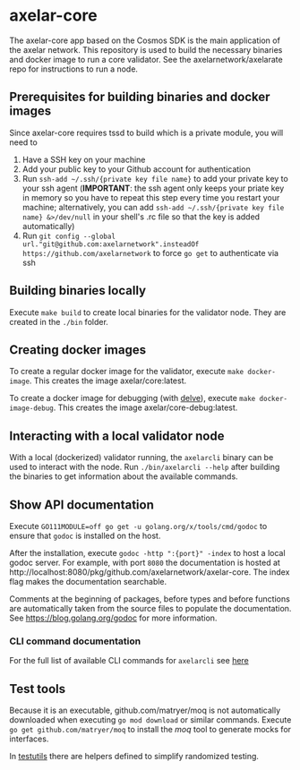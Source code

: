 # axelar-core

The axelar-core app based on the Cosmos SDK is the main application of the axelar network.
This repository is used to build the necessary binaries and docker image to run a core validator.
See the axelarnetwork/axelarate repo for instructions to run a node.

## Prerequisites for building binaries and docker images
Since axelar-core requires tssd to build which is a private module, you will need to

1. Have a SSH key on your machine
2. Add your public key to your Github account for authentication
3. Run `ssh-add ~/.ssh/{private key file name}` to add your private key to your ssh agent (**IMPORTANT**: the ssh agent only keeps your priate key in memory so you have to repeat this step every time you restart your machine; alternatively, you can add `ssh-add ~/.ssh/{private key file name} &>/dev/null` in your shell's .rc file so that the key is added automatically)
4. Run `git config --global url."git@github.com:axelarnetwork".insteadOf https://github.com/axelarnetwork` to force `go get` to authenticate via ssh

## Building binaries locally

Execute `make build` to create local binaries for the validator node.
They are created in the `./bin` folder.

## Creating docker images
To create a regular docker image for the validator, execute `make docker-image`.
This creates the image axelar/core:latest.

To create a docker image for debugging (with [delve](https://github.com/go-delve/delve)), execute `make docker-image-debug`.
This creates the image axelar/core-debug:latest.

## Interacting with a local validator node
With a local (dockerized) validator running, the `axelarcli` binary can be used to interact with the node.
Run `./bin/axelarcli --help` after building the binaries to get information about the available commands.

## Show API documentation

Execute `GO111MODULE=off go get -u golang.org/x/tools/cmd/godoc` to ensure that `godoc` is installed on the host.

After the installation, execute `godoc -http ":{port}" -index` to host a local godoc server. For example, with
port `8080` the documentation is hosted at
http://localhost:8080/pkg/github.com/axelarnetwork/axelar-core. The index flag makes the documentation searchable.

Comments at the beginning of packages, before types and before functions are automatically taken from the source files
to populate the documentation. See https://blog.golang.org/godoc for more information.

### CLI command documentation

For the full list of available CLI commands for `axelarcli` see [here](cmd/axelarcli/docs/toc.md)

## Test tools

Because it is an executable, github.com/matryer/moq is not automatically downloaded when executing ``go mod download``
or similar commands. Execute ``go get github.com/matryer/moq`` to install the _moq_ tool to generate mocks for
interfaces.

In [testutils](https://github.com/axelarnetwork/axelar-core/tree/master/testutils) there are helpers defined to simplify
randomized testing.
